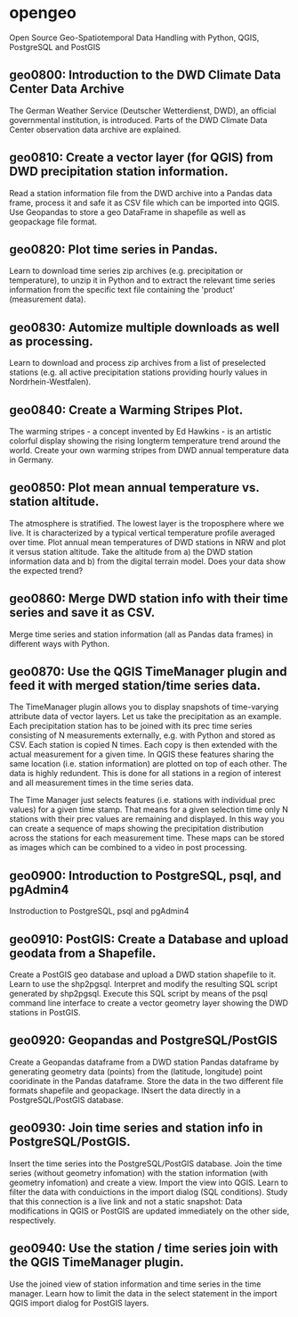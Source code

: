 # opengeo
Open Source Geo-Spatiotemporal Data Handling with Python, QGIS, PostgreSQL and PostGIS

## geo0800: Introduction to the DWD Climate Data Center Data Archive

The German Weather Service (Deutscher Wetterdienst, DWD), an official governmental institution, is introduced. Parts of the DWD Climate Data Center observation data archive are explained. 

## geo0810: Create a vector layer (for QGIS) from DWD precipitation station information.

Read a station information file from the DWD archive into a Pandas data frame, process it and safe it as CSV file which can be imported into QGIS. Use Geopandas to store a geo DataFrame in shapefile as well as geopackage file format.

## geo0820: Plot time series in Pandas.

Learn to download time series zip archives (e.g. precipitation or temperature), to unzip it in Python and to extract the relevant time series information from the specific text file containing the 'product' (measurement data). 

## geo0830: Automize multiple downloads as well as processing.

Learn to download and process zip archives from a list of preselected stations (e.g. all active precipitation stations providing hourly values in Nordrhein-Westfalen). 

## geo0840: Create a Warming Stripes Plot.

The warming stripes - a concept invented by Ed Hawkins - is an artistic colorful display showing the rising longterm temperature trend around the world. Create your own warming stripes from DWD annual temperature data in Germany.

## geo0850: Plot mean annual temperature vs. station altitude.

The atmosphere is stratified. The lowest layer is the troposphere where we live. It is characterized by a typical vertical temperature profile averaged over time. Plot annual mean temperatures of DWD stations in NRW and plot it versus station altitude. Take the altitude from a) the DWD station information data and b) from the digital terrain model. Does your data show the expected trend?

## geo0860: Merge DWD station info with their time series and save it as CSV.

Merge time series and station information (all as Pandas data frames) in different ways with Python. 

## geo0870: Use the QGIS TimeManager plugin and feed it with merged station/time series data. 

The TimeManager plugin allows you to display snapshots of time-varying attribute data of vector layers. Let us take the precipitation as an example. Each precipitation station has to be joined with its prec time series consisting of N measurements externally, e.g. with Python and stored as CSV. Each station is copied N times. Each copy is then extended with the actual measurement for a given time. In QGIS these features sharing the same location (i.e. station information) are plotted on top of each other. The data is highly redundent. This is done for all stations in a region of interest and all measurement times in the time series data.

The Time Manager just selects features (i.e. stations with individual prec values) for a given time stamp. That means for a given selection time only N stations with their prec values are remaining and displayed. In this way you can create a sequence of maps showing the precipitation distribution across the stations for each measurement time. These maps can be stored as images which can be combined to a video in post processing.

## geo0900: Introduction to PostgreSQL, psql, and pgAdmin4
Instroduction to PostgreSQL, psql and pgAdmin4 


## geo0910: PostGIS: Create a Database and upload geodata from a Shapefile.
Create a PostGIS geo database and upload a DWD station shapefile to it. Learn to use the shp2pgsql. Interpret and modify the resulting SQL script generated by shp2pgsql. Execute this SQL script by means of the psql command line interface to create a vector geometry layer showing the DWD stations in PostGIS.   

## geo0920: Geopandas and PostgreSQL/PostGIS
Create a Geopandas dataframe from a DWD station Pandas dataframe by generating geometry data (points) from the (latitude, longitude) point cooridinate in the Pandas dataframe. Store the data in the two different file formats shapefile and geopackage. INsert the data directly in a PostgreSQL/PostGIS database. 

## geo0930: Join time series and station info in PostgreSQL/PostGIS.
Insert the time series into the PostgreSQL/PostGIS database. Join the time series (without geometry infomation) with the station information (with geometry infomation) and create a view. Import the view into QGIS. Learn to filter the data with conduictions in the import dialog  (SQL conditions). Study that this connection is a live link and not a static snapshot: Data modifications in QGIS or PostGIS are updated immediately on the other side, respectively. 

## geo0940: Use the station / time series join with the QGIS TimeManager plugin.

Use the joined view of station information and time series in the time manager. Learn how to limit the data in the select statement in the import QGIS import dialog for PostGIS layers.

